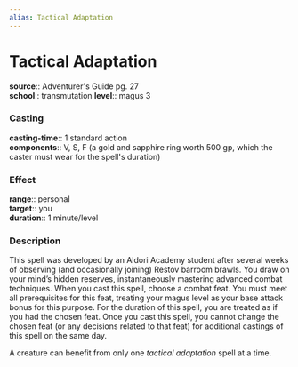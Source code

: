```yaml
---
alias: Tactical Adaptation
---
```


# Tactical Adaptation 

**source**:: Adventurer's Guide pg. 27  
**school**:: transmutation
**level**:: magus 3

### Casting 

**casting-time**:: 1 standard action  
**components**:: V, S, F (a gold and sapphire ring worth 500 gp, which the caster must wear for the spell's duration)

### Effect 

**range**:: personal  
**target**:: you  
**duration**:: 1 minute/level

### Description 

This spell was developed by an Aldori Academy student after several weeks of observing (and occasionally joining) Restov barroom brawls. You draw on your mind’s hidden reserves, instantaneously mastering advanced combat techniques. When you cast this spell, choose a combat feat. You must meet all prerequisites for this feat, treating your magus level as your base attack bonus for this purpose. For the duration of this spell, you are treated as if you had the chosen feat. Once you cast this spell, you cannot change the chosen feat (or any decisions related to that feat) for additional castings of this spell on the same day.  
  
A creature can benefit from only one *tactical adaptation* spell at a time.
